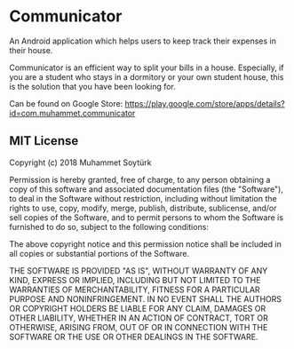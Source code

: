 # Communicator
An Android application which helps users to keep track their expenses in their house.

Communicator is an efficient way to split your bills in a house. Especially, if you are a student who stays in a dormitory or your own student house, this is the solution that you have been looking for.

Can be found on Google Store:
https://play.google.com/store/apps/details?id=com.muhammet.communicator

## MIT License

Copyright (c) 2018 Muhammet Soytürk

Permission is hereby granted, free of charge, to any person obtaining a copy
of this software and associated documentation files (the "Software"), to deal
in the Software without restriction, including without limitation the rights
to use, copy, modify, merge, publish, distribute, sublicense, and/or sell
copies of the Software, and to permit persons to whom the Software is
furnished to do so, subject to the following conditions:

The above copyright notice and this permission notice shall be included in all
copies or substantial portions of the Software.

THE SOFTWARE IS PROVIDED "AS IS", WITHOUT WARRANTY OF ANY KIND, EXPRESS OR
IMPLIED, INCLUDING BUT NOT LIMITED TO THE WARRANTIES OF MERCHANTABILITY,
FITNESS FOR A PARTICULAR PURPOSE AND NONINFRINGEMENT. IN NO EVENT SHALL THE
AUTHORS OR COPYRIGHT HOLDERS BE LIABLE FOR ANY CLAIM, DAMAGES OR OTHER
LIABILITY, WHETHER IN AN ACTION OF CONTRACT, TORT OR OTHERWISE, ARISING FROM,
OUT OF OR IN CONNECTION WITH THE SOFTWARE OR THE USE OR OTHER DEALINGS IN THE
SOFTWARE.
